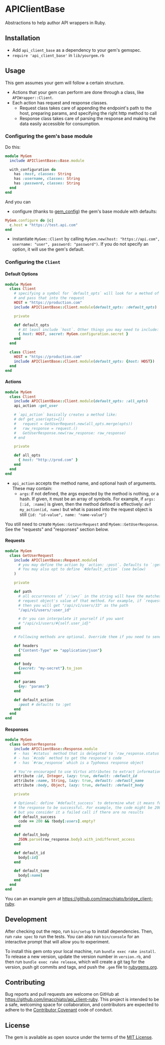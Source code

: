 # APIClientBase

Abstractions to help author API wrappers in Ruby.

## Installation

- Add `api_client_base` as a dependency to your gem's gemspec.
- `require 'api_client_base'` in `lib/yourgem.rb`

## Usage

This gem assumes your gem will follow a certain structure.

- Actions that your gem can perform are done through a class, like `APIWrapper::Client`.
- Each action has request and response classes.
  - Request class takes care of appending the endpoint's path to the host, preparing params, and specifying the right http method to call
  - Response class takes care of parsing the response and making the data easily accessible for consumption.

### Configuring the gem's base module

Do this:

```ruby
module MyGem
  include APIClientBase::Base.module

  with_configuration do
    has :host, classes: String
    has :username, classes: String
    has :password, classes: String
  end
end
```

And you can

- configure (thanks to [gem_config](https://github.com/krautcomputing/gem_config)) the gem's base module with defaults:

```ruby
MyGem.configure do |c|
  c.host = "https://test.api.com"
end
```

- instantiate `MyGem::Client` by calling `MyGem.new(host: "https://api.com", username: "user", password: "password")`. If you do not specify an option, it will use the gem's default.

### Configuring the `Client`

#### Default Options

```ruby
module MyGem
  class Client
    # specifying a symbol for `default_opts` will look for a method of that name
    # and pass that into the request
    HOST = "https://production.com"
    include APIClientBase::Client.module(default_opts: :default_opts)

    private

    def default_opts
      # At least include `host`. Other things you may need to include: `token`, `secret`
      { host: HOST, secret: MyGem.configuration.secret }
    end
  end

  class Client
    HOST = "https://production.com"
    include APIClientBase::Client.module(default_opts: {host: HOST})
  end
end
```

#### Actions

```ruby
module MyGem
  class Client
    include APIClientBase::Client.module(default_opts: :all_opts)
    api_action :get_user

    # `api_action` basically creates a method like:
    # def get_user(opts={})
    #   request = GetUserRequest.new(all_opts.merge(opts))
    #   raw_response = request.()
    #   GetUserResponse.new(raw_response: raw_response)
    # end

    private

    def all_opts
      { host: "http://prod.com" }
    end
  end
end
```

- `api_action` accepts the method name, and optional hash of arguments. These may contain:
  - `args`: if not defined, the args expected by the method is nothing, or a hash. If given, it must be an array of symbols. For example, if `args: [:id, :name]` is given, then the method defined is effectively: `def my_action(id, name)` but what is passed into the request object is still `{id: "id-value", name: "name-value"}`

You still need to create `MyGem::GetUserRequest` and `MyGem::GetUserResponse`. See the "requests" and "responses" section below.

#### Requests

```ruby
module MyGem
  class GetUserRequest
    include APIClientBase::Request.module(
      # you may define the action by `action: :post`. Defaults to `:get`.
      # You may also opt to define `#default_action` (see below)
    )

    private

    def path
      # all occurrences of `/:\w+/` in the string will have the matches replaced with the
      # request object's value of that method. For example, if `request.user_id` is 33
      # then you will get "/api/v1/users/33" as the path
      "/api/v1/users/:user_id"

      # Or you can interpolate it yourself if you want
      # "/api/v1/users/#{self.user_id}"
    end

    # Following methods are optional. Override them if you need to send something specific

    def headers
      {"Content-Type" => "application/json"}
    end

    def body
      {secret: "my-secret"}.to_json
    end

    def params
      {my: "params"}
    end

    def default_action
      :post # defaults to :get
    end
  end
end
```

#### Responses

```ruby
module MyGem
  class GetUserResponse
    include APIClientBase::Response.module
    # - has `#status` method that is delegated to `raw_response.status`
    # - has `#code` method to get the response's code
    # - has `#raw_response` which is a Typhoeus response object

    # You're encouraged to use Virtus attributes to extract information cleanly
    attribute :id, Integer, lazy: true, default: :default_id
    attribute :name, String, lazy: true, default: :default_name
    attribute :body, Object, lazy: true, default: :default_body

    private

    # Optional: define `#default_success` to determine what it means for
    # the response to be successful. For example, the code might be 200
    # but you consider it a failed call if there are no results
    def default_success
      code == 200 && !body[:users].empty?
    end

    def default_body
      JSON.parse(raw_response.body).with_indifferent_access
    end

    def default_id
      body[:id]
    end

    def default_name
      body[:name]
    end
  end
end
```

You can an example gem at https://github.com/imacchiato/bridge_client-ruby.

## Development

After checking out the repo, run `bin/setup` to install dependencies. Then, run `rake spec` to run the tests. You can also run `bin/console` for an interactive prompt that will allow you to experiment.

To install this gem onto your local machine, run `bundle exec rake install`. To release a new version, update the version number in `version.rb`, and then run `bundle exec rake release`, which will create a git tag for the version, push git commits and tags, and push the `.gem` file to [rubygems.org](https://rubygems.org).

## Contributing

Bug reports and pull requests are welcome on GitHub at https://github.com/imacchiato/api_client-ruby. This project is intended to be a safe, welcoming space for collaboration, and contributors are expected to adhere to the [Contributor Covenant](http://contributor-covenant.org) code of conduct.

## License

The gem is available as open source under the terms of the [MIT License](http://opensource.org/licenses/MIT).
